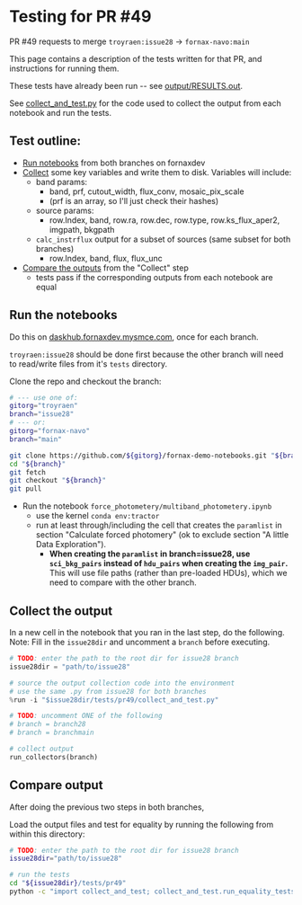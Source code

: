 # Testing for PR \#49

PR \#49 requests to merge ``troyraen:issue28`` -> ``fornax-navo:main``

This page contains a description of the tests written for that PR, and instructions for running them.

These tests have already been run -- see [output/RESULTS.out](output/RESULTS.out).

See [collect_and_test.py](collect_and_test.py) for the code used to
collect the output from each notebook and run the tests.

## Test outline:

-   [Run notebooks](#run-the-notebooks) from both branches on fornaxdev
-   [Collect](#collect-the-output) some key variables and write them to disk. Variables will include:
    -   band params:
        -   band, prf, cutout_width, flux_conv, mosaic_pix_scale
        -   (prf is an array, so I'll just check their hashes)
    -   source params:
        -   row.Index, band, row.ra, row.dec, row.type, row.ks_flux_aper2, imgpath, bkgpath
    -   ``calc_instrflux`` output for a subset of sources (same subset for both branches)
        -   row.Index, band, flux, flux_unc
-   [Compare the outputs](#compare-output) from the "Collect" step
    -   tests pass if the corresponding outputs from each notebook are equal


## Run the notebooks

Do this on [daskhub.fornaxdev.mysmce.com](daskhub.fornaxdev.mysmce.com), once for each branch.

``troyraen:issue28`` should be done first because the other branch will need to read/write files from it's ``tests`` directory.

Clone the repo and checkout the branch:

```bash
# --- use one of:
gitorg="troyraen"
branch="issue28"
# --- or:
gitorg="fornax-navo"
branch="main"

git clone https://github.com/${gitorg}/fornax-demo-notebooks.git "${branch}"
cd "${branch}"
git fetch
git checkout "${branch}"
git pull
```

-   Run the notebook `force_photometery/multiband_photometery.ipynb`
    -   use the kernel ``conda env:tractor``
    -   run at least through/including the cell that creates the ``paramlist`` in section "Calculate forced photomery" (ok to exclude section "A little Data Exploration").
        -   **When creating the `paramlist` in branch=issue28, use ``sci_bkg_pairs`` instead of ``hdu_pairs`` when creating the `img_pair`.**
            This will use file paths (rather than pre-loaded HDUs), which we need to compare with the other branch.

## Collect the output

In a new cell in the notebook that you ran in the last step, do the following.
Note: Fill in the ``issue28dir`` and uncomment a ``branch`` before executing.

```python
# TODO: enter the path to the root dir for issue28 branch
issue28dir = "path/to/issue28"

# source the output collection code into the environment
# use the same .py from issue28 for both branches
%run -i "$issue28dir/tests/pr49/collect_and_test.py"

# TODO: uncomment ONE of the following
# branch = branch28
# branch = branchmain

# collect output
run_collectors(branch)
```

## Compare output

After doing the previous two steps in both branches,

Load the output files and test for equality by running the following from within this directory:

```bash
# TODO: enter the path to the root dir for issue28 branch
issue28dir="path/to/issue28"

# run the tests
cd "${issue28dir}/tests/pr49"
python -c "import collect_and_test; collect_and_test.run_equality_tests()"
```
